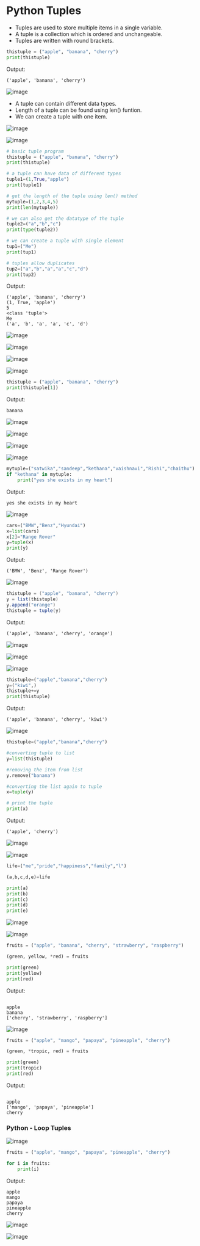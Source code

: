 # Python Tuples

- Tuples are used to store multiple items in a single variable.
- A tuple is a collection which is ordered and unchangeable.
- Tuples are written with round brackets.

```python
thistuple = ("apple", "banana", "cherry")
print(thistuple)
```

Output:
```
('apple', 'banana', 'cherry')
```

![image](https://github.com/user-attachments/assets/fcca8820-65f7-45c8-9b2e-20db7c1f311f)

- A tuple can contain different data types.
- Length of a tuple can be found using len() funtion.
- We can create a tuple with one item.

![image](https://github.com/user-attachments/assets/3d7d6c24-bc31-4614-8874-4e1dd326d1da)

![image](https://github.com/user-attachments/assets/d5c2545d-9c40-4a3b-92c1-38cd41d8ed68)

```python
# basic tuple program
thistuple = ("apple", "banana", "cherry")
print(thistuple)

# a tuple can have data of different types
tuple1=(1,True,"apple")
print(tuple1)

# get the length of the tuple using len() method
mytuple=(1,2,3,4,5)
print(len(mytuple))

# we can also get the datatype of the tuple
tuple2=("a","b","c")
print(type(tuple2))

# we can create a tuple with single element
tup1=("Me")
print(tup1)

# tuples allow duplicates
tup2=("a","b","a","a","c","d")
print(tup2)
```

Output:
```
('apple', 'banana', 'cherry')
(1, True, 'apple')
5
<class 'tuple'>
Me
('a', 'b', 'a', 'a', 'c', 'd')
```

![image](https://github.com/user-attachments/assets/e8943612-06ac-4d8f-949f-84b50cf355b7)

![image](https://github.com/user-attachments/assets/48519c31-880c-4331-8116-979d4539c311)

![image](https://github.com/user-attachments/assets/3d5ead1a-c7eb-4946-8c70-322e6efbdcd3)

![image](https://github.com/user-attachments/assets/f62f371e-2a46-4b69-9f01-bbf51a2f4b39)

```python
thistuple = ("apple", "banana", "cherry")
print(thistuple[1])
```

Output:
```
banana
```

![image](https://github.com/user-attachments/assets/c3a683b7-d82a-4c20-8136-dba8a5782682)

![image](https://github.com/user-attachments/assets/21985532-7a69-49f8-96fa-443f51ba2184)

![image](https://github.com/user-attachments/assets/ea8e8838-9a42-4384-bb96-739c067767f1)

![image](https://github.com/user-attachments/assets/2f9247bc-f69d-419e-8836-213fc41db439)

```python
mytuple=("satwika","sandeep","kethana","vaishnavi","Rishi","chaithu")
if "kethana" in mytuple:
    print("yes she exists in my heart")
```

Output:
```
yes she exists in my heart
```

![image](https://github.com/user-attachments/assets/8f756185-b4a6-4a28-b369-fb2a593ffbab)

```python
cars=("BMW","Benz","Hyundai")
x=list(cars)
x[2]="Range Rover"
y=tuple(x)
print(y)
```

Output:
```
('BMW', 'Benz', 'Range Rover')
```

![image](https://github.com/user-attachments/assets/9b3b8d64-e36c-4baf-b6ea-bf36ea5e3f3c)

```java
thistuple = ("apple", "banana", "cherry")
y = list(thistuple)
y.append("orange")
thistuple = tuple(y)
```

Output:
```
('apple', 'banana', 'cherry', 'orange')
```

![image](https://github.com/user-attachments/assets/544602fa-76fa-4db2-8150-e45044140a52)

![image](https://github.com/user-attachments/assets/83c496ad-d3b9-41fd-9fe6-b8e5c63076f3)

![image](https://github.com/user-attachments/assets/13a0986d-9add-403a-98b1-013e1abcd9f8)

```python
thistuple=("apple","banana","cherry")
y=("kiwi",)
thistuple+=y
print(thistuple)
```

Output:
```
('apple', 'banana', 'cherry', 'kiwi')
```

![image](https://github.com/user-attachments/assets/2c6c94a4-e294-45dc-9ae9-315dd2028be0)

```python
thistuple=("apple","banana","cherry")

#converting tuple to list
y=list(thistuple)

#removing the item from list
y.remove("banana")

#converting the list again to tuple
x=tuple(y)

# print the tuple
print(x)
```

Output:
```
('apple', 'cherry')
```

![image](https://github.com/user-attachments/assets/8e97201a-350c-4909-8a09-0760f428a072)

![image](https://github.com/user-attachments/assets/b367a837-e53a-48ce-a8be-801990da4fde)

```python
life=("me","pride","happiness","family","l")

(a,b,c,d,e)=life

print(a)
print(b)
print(c)
print(d)
print(e)
```

![image](https://github.com/user-attachments/assets/2aa58b96-3624-42ff-b7f5-0756c8c4454b)

![image](https://github.com/user-attachments/assets/c605e40c-a8e2-4e93-b18d-d2e7d4f7421c)

```python
fruits = ("apple", "banana", "cherry", "strawberry", "raspberry")

(green, yellow, *red) = fruits

print(green)
print(yellow)
print(red)
```

Output:
```

apple
banana
['cherry', 'strawberry', 'raspberry']
```

![image](https://github.com/user-attachments/assets/2c00e99f-d094-4076-9727-af0faff3186e)

```python
fruits = ("apple", "mango", "papaya", "pineapple", "cherry")

(green, *tropic, red) = fruits

print(green)
print(tropic)
print(red)
```

Output:
```

apple
['mango', 'papaya', 'pineapple']
cherry
```

### Python - Loop Tuples

![image](https://github.com/user-attachments/assets/279c8a36-5ec9-41c7-97d9-518bb5a9ea05)

```python
fruits = ("apple", "mango", "papaya", "pineapple", "cherry")

for i in fruits:
	print(i)
```

Output:
```
apple
mango
papaya
pineapple
cherry
```

![image](https://github.com/user-attachments/assets/6459c5e4-109b-4d4b-b8dc-c4ec0625239b)

![image](https://github.com/user-attachments/assets/2d51fcef-0f7f-47b7-a2ed-06d3c6889161)

